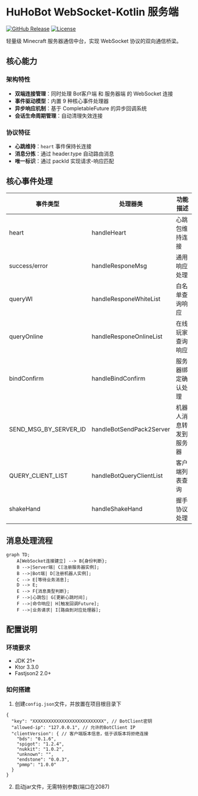 # HuHoBot WebSocket-Kotlin 服务端

[![GitHub Release](https://img.shields.io/github/v/release/HuHoBot/KotlinMainServer?style=flat-square)](https://github.com/HuHoBot/KotlinMainServer/releases)
[![License](https://img.shields.io/github/license/HuHoBot/KotlinMainServer?style=flat-square)](https://github.com/HuHoBot/KotlinMainServer/blob/main/LICENSE)

轻量级 Minecraft 服务器通信中台，实现 WebSocket 协议的双向通信桥梁。

## 核心能力

### 架构特性

- **双端连接管理**：同时处理 Bot客户端 和 服务器端 的 WebSocket 连接
- **事件驱动模型**：内置 9 种核心事件处理器
- **异步响应机制**：基于 CompletableFuture 的异步回调系统
- **会话生命周期管理**：自动清理失效连接

### 协议特征

- **心跳维持**：`heart` 事件保持长连接
- **消息分拣**：通过 header.type 自动路由消息
- **唯一标识**：通过 packId 实现请求-响应匹配

## 核心事件处理

| 事件类型                  | 处理器类                     | 功能描述        |
|-----------------------|--------------------------|-------------|
| heart                 | handleHeart              | 心跳包维持连接     |
| success/error         | handleResponeMsg         | 通用响应处理      |
| queryWl               | handleResponeWhiteList   | 白名单查询响应     |
| queryOnline           | handleResponeOnlineList  | 在线玩家查询响应    |
| bindConfirm           | handleBindConfirm        | 服务器绑定确认处理   |
| SEND_MSG_BY_SERVER_ID | handleBotSendPack2Server | 机器人消息转发到服务器 |
| QUERY_CLIENT_LIST     | handleBotQueryClientList | 客户端列表查询     |
| shakeHand             | handleShakeHand          | 握手协议处理      |

## 消息处理流程

```mermaid
graph TD;
    A[WebSocket连接建立] --> B{身份判断};
    B -->|Server端| C[注册服务器实例];
    B -->|Bot端| D[注册机器人实例]; 
    C --> E[等待业务消息]; 
    D --> E; 
    E --> F{消息类型判断}; 
    F -->|心跳包| G[更新心跳时间]; 
    F -->|命令响应| H[触发回调Future];
    F -->|业务请求| I[路由到对应处理器];
```

## 配置说明

### 环境要求

- JDK 21+
- Ktor 3.3.0
- Fastjson2 2.0+

### 如何搭建
1. 创建`config.json`文件，并放置在项目根目录下
```json5
{
  "key": "XXXXXXXXXXXXXXXXXXXXXXXXXXX", // BotClient密钥
  "allowed-ip": "127.0.0.1", // 允许的BotClient IP
  "clientVersion": { // 客户端版本信息，低于该版本将拒绝连接
    "bds": "0.1.6",
    "spigot": "1.2.4",
    "nukkit": "1.0.2",
    "unknown": "",
    "endstone": "0.0.3",
    "pmmp": "1.0.0"
  }
}
```

2. 启动jar文件，无需特别参数(端口在2087)


